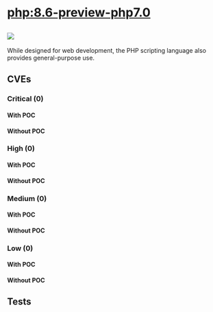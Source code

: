 # [php:8.6-preview-php7.0](https://hub.docker.com/_/php?tab=tags)
![](https://img.shields.io/static/v1?label=tag&message=8.6-preview-php7.0&color=blue)
---
<p>
While designed for web development, the PHP scripting language also provides general-purpose use.
</p>

## CVEs
### Critical (0)
#### With POC

#### Without POC


### High (0)
#### With POC

#### Without POC


### Medium (0)
#### With POC

#### Without POC


### Low (0)
#### With POC

#### Without POC


## Tests
